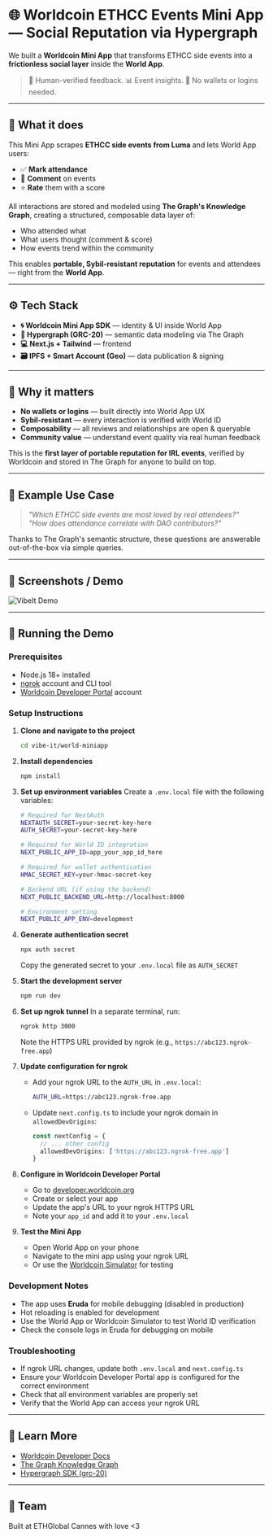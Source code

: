 # 🌐 Worldcoin ETHCC Events Mini App — Social Reputation via Hypergraph

We built a **Worldcoin Mini App** that transforms ETHCC side events into a **frictionless social layer** inside the **World App**.

> 🧠 Human-verified feedback. 📊 Event insights. 🧭 No wallets or logins needed.

---

## 🎯 What it does

This Mini App scrapes **ETHCC side events from Luma** and lets World App users:

- ✅ **Mark attendance**
- 💬 **Comment** on events
- ⭐️ **Rate** them with a score

All interactions are stored and modeled using **The Graph's Knowledge Graph**, creating a structured, composable data layer of:

- Who attended what
- What users thought (comment & score)
- How events trend within the community

This enables **portable, Sybil-resistant reputation** for events and attendees — right from the **World App**.

---

## ⚙️ Tech Stack

- **🌀 Worldcoin Mini App SDK** — identity & UI inside World App
- **📡 Hypergraph (GRC-20)** — semantic data modeling via The Graph
- **💻 Next.js + Tailwind** — frontend
- **🗃 IPFS + Smart Account (Geo)** — data publication & signing

---

## 🚀 Why it matters

- **No wallets or logins** — built directly into World App UX
- **Sybil-resistant** — every interaction is verified with World ID
- **Composability** — all reviews and relationships are open & queryable
- **Community value** — understand event quality via real human feedback

This is the **first layer of portable reputation for IRL events**, verified by Worldcoin and stored in The Graph for anyone to build on top.

---

## 🧪 Example Use Case

> _"Which ETHCC side events are most loved by real attendees?"_  
> _"How does attendance correlate with DAO contributors?"_

Thanks to The Graph's semantic structure, these questions are answerable out-of-the-box via simple queries.

---

## 📸 Screenshots / Demo

![VibeIt Demo](./5140905360746458640.jpg)

---

## 🚀 Running the Demo

### Prerequisites

- Node.js 18+ installed
- [ngrok](https://ngrok.com/) account and CLI tool
- [Worldcoin Developer Portal](https://developer.worldcoin.org) account

### Setup Instructions

1. **Clone and navigate to the project**
   ```bash
   cd vibe-it/world-miniapp
   ```

2. **Install dependencies**
   ```bash
   npm install
   ```

3. **Set up environment variables**
   Create a `.env.local` file with the following variables:
   ```bash
   # Required for NextAuth
   NEXTAUTH_SECRET=your-secret-key-here
   AUTH_SECRET=your-secret-key-here
   
   # Required for World ID integration
   NEXT_PUBLIC_APP_ID=app_your_app_id_here
   
   # Required for wallet authentication
   HMAC_SECRET_KEY=your-hmac-secret-key
   
   # Backend URL (if using the backend)
   NEXT_PUBLIC_BACKEND_URL=http://localhost:8000
   
   # Environment setting
   NEXT_PUBLIC_APP_ENV=development
   ```

4. **Generate authentication secret**
   ```bash
   npx auth secret
   ```
   Copy the generated secret to your `.env.local` file as `AUTH_SECRET`

5. **Start the development server**
   ```bash
   npm run dev
   ```

6. **Set up ngrok tunnel**
   In a separate terminal, run:
   ```bash
   ngrok http 3000
   ```
   
   Note the HTTPS URL provided by ngrok (e.g., `https://abc123.ngrok-free.app`)

7. **Update configuration for ngrok**
   - Add your ngrok URL to the `AUTH_URL` in `.env.local`:
     ```bash
     AUTH_URL=https://abc123.ngrok-free.app
     ```
   
   - Update `next.config.ts` to include your ngrok domain in `allowedDevOrigins`:
     ```typescript
     const nextConfig = {
       // ... other config
       allowedDevOrigins: ['https://abc123.ngrok-free.app']
     }
     ```

8. **Configure in Worldcoin Developer Portal**
   - Go to [developer.worldcoin.org](https://developer.worldcoin.org)
   - Create or select your app
   - Update the app's URL to your ngrok HTTPS URL
   - Note your `app_id` and add it to your `.env.local`

9. **Test the Mini App**
   - Open World App on your phone
   - Navigate to the mini app using your ngrok URL
   - Or use the [Worldcoin Simulator](https://simulator.worldcoin.org) for testing

### Development Notes

- The app uses **Eruda** for mobile debugging (disabled in production)
- Hot reloading is enabled for development
- Use the World App or Worldcoin Simulator to test World ID verification
- Check the console logs in Eruda for debugging on mobile

### Troubleshooting

- If ngrok URL changes, update both `.env.local` and `next.config.ts`
- Ensure your Worldcoin Developer Portal app is configured for the correct environment
- Check that all environment variables are properly set
- Verify that the World App can access your ngrok URL

---

## 🧠 Learn More

- [Worldcoin Developer Docs](https://docs.worldcoin.org)
- [The Graph Knowledge Graph](https://thegraph.com/blog/introducing-the-knowledge-graph)
- [Hypergraph SDK (grc-20)](https://github.com/graphprotocol/hypergraph)

---

## 👥 Team

Built at ETHGlobal Cannes with love <3
